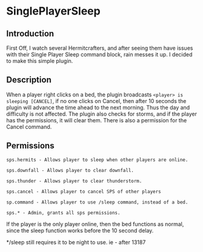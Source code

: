 # SinglePlayerSleep

## Introduction

First Off, I watch several Hermitcrafters, and after seeing them have issues with their Single Player Sleep command block, rain messes it up. I decided to make this simple plugin.

## Description

When a player right clicks on a bed, the plugin broadcasts `<player> is sleeping [CANCEL]`, if no one clicks on Cancel, then after 10 seconds the plugin will advance the time ahead to the next morning. Thus the day and difficulty is not affected. The plugin also checks for storms, and if the player has the permissions, it will clear them. There is also a permission for the Cancel command.

## Permissions

```
sps.hermits - Allows player to sleep when other players are online.

sps.downfall - Allows player to clear downfall.

sps.thunder - Allows player to clear thunderstorm.

sps.cancel - Allows player to cancel SPS of other players
    
sp.command - Allows player to use /sleep command, instead of a bed.

sps.* - Admin, grants all sps permissions.
```

If the player is the only player online, then the bed functions as normal, since the sleep function works before the 10 second delay.

\*/sleep still requires it to be night to use. ie - after 13187
